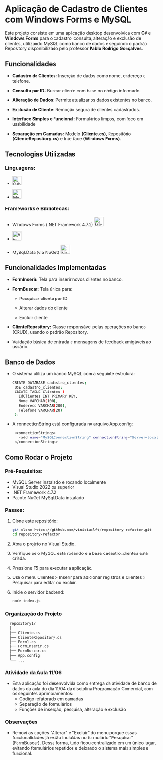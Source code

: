 # Aplicação de Cadastro de Clientes com Windows Forms e MySQL

Este projeto consiste em uma aplicação desktop desenvolvida com **C#** e **Windows Forms** para o cadastro, consulta, alteração e exclusão de clientes, utilizando MySQL como banco de dados e seguindo o padrão Repository disponibilizado pelo professor **Pablo Rodrigo Gonçalves**.

## Funcionalidades

- **Cadastro de Clientes:** Inserção de dados como nome, endereço e telefone.

- **Consulta por ID:** Buscar cliente com base no código informado.

- **Alteração de Dados:** Permite atualizar os dados existentes no banco.

- **Exclusão de Cliente:** Remoção segura de clientes cadastrados.

- **Interface Simples e Funcional:** Formulários limpos, com foco em usabilidade.

- **Separação em Camadas:** Modelo **(Cliente.cs)**, Repositório **(ClienteRepository.cs)** e Interface **(Windows Forms)**.

## Tecnologias Utilizadas

### Linguagens:
- <a href="https://dotnet.microsoft.com/pt-br/languages/csharp" target="_blank"><img src="https://cdn.jsdelivr.net/gh/devicons/devicon@latest/icons/csharp/csharp-original.svg" height="30" alt="Csharp logo"/></a><img width="12"/>

- <a href="https://www.mysql.com/" target="_blank"><img src="https://cdn.jsdelivr.net/gh/devicons/devicon@latest/icons/mysql/mysql-original-wordmark.svg" height="30" alt="MySQL logo"/></a><img width="12"/>

### Frameworks e Bibliotecas:
- Windows Forms (.NET Framework 4.7.2) <a href="https://dotnet.microsoft.com/" target="_blank"><img src="https://cdn.jsdelivr.net/gh/devicons/devicon@latest/icons/dot-net/dot-net-original-wordmark.svg" height="30" alt="Microsoft .NET logo"/></a><img width="12"/>

- <a href="https://visualstudio.microsoft.com/" target="_blank"><img src="https://cdn.jsdelivr.net/gh/devicons/devicon@latest/icons/visualstudio/visualstudio-original.svg" height="30" alt="Visual Studio logo"/></a><img width="12"/>

- MySql.Data (via NuGet) <a href="https://www.nuget.org/" target="_blank"><img src="https://cdn.jsdelivr.net/gh/devicons/devicon@latest/icons/nuget/nuget-original.svg" height="30" alt="NuGet logo"/></a><img width="12"/>

## Funcionalidades Implementadas

- **FormInserir:** Tela para inserir novos clientes no banco.

- **FormBuscar:** Tela única para:

  - Pesquisar cliente por ID

  - Alterar dados do cliente

  - Excluir cliente

- **ClienteRepository:** Classe responsável pelas operações no banco (CRUD), usando o padrão Repository.

- Validação básica de entrada e mensagens de feedback amigáveis ao usuário.


## Banco de Dados
- O sistema utiliza um banco MySQL com a seguinte estrutura:
   ```bash
   CREATE DATABASE cadastro_clientes;
    USE cadastro_clientes;
    CREATE TABLE Clientes (
      IdClientes INT PRIMARY KEY,
      Nome VARCHAR(100),
      Endereco VARCHAR(200),
      Telefone VARCHAR(20)
    );
   ```
- A connectionString está configurada no arquivo App.config:
   ```bash
    <connectionStrings>
      <add name="MySQLConnectionString" connectionString="Server=localhost Database=cadastro_clientes;Uid=root;Pwd=root;Connect Timeout=30;" providerName="MySql.Data.MySqlClient" />
    </connectionStrings>
   ```

## Como Rodar o Projeto

### Pré-Requisitos:

- MySQL Server instalado e rodando localmente
- Visual Studio 2022 ou superior
- .NET Framework 4.7.2
- Pacote NuGet MySql.Data instalado

### Passos:

1. Clone este repositório:
   ```bash
   git clone https://github.com/viniciuslft/repository-refactor.git
   cd repository-refactor
   ```
2. Abra o projeto no Visual Studio.
3. Verifique se o MySQL está rodando e a base cadastro_clientes está criada.
4. Pressione F5 para executar a aplicação.
5. Use o menu Clientes > Inserir para adicionar registros e Clientes > Pesquisar para editar ou excluir.

7. Inicie o servidor backend:
   ```bash
   node index.js
   ```

### Organização do Projeto
  ```bash
    repository1/
    │
    ├── Cliente.cs
    ├── ClienteRepository.cs
    ├── Form1.cs
    ├── FormInserir.cs
    ├── FormBuscar.cs
    ├── App.config
    └── ...
  ```

  ### Atividade da Aula 11/06
  - Esta aplicação foi desenvolvida como entrega da atividade de banco de dados da aula do dia 11/04 da disciplina Programação Comercial, com os seguintes aprimoramentos:
    - Código refatorado em camadas
    - Separação de formulários
    - Funções de inserção, pesquisa, alteração e exclusão

  ### Observações
  - Removi as opções "Alterar" e "Excluir" do menu porque essas funcionalidades já estão incluídas no formulário "Pesquisar" (FormBuscar). Dessa forma, tudo ficou centralizado em um único lugar, evitando formulários repetidos e deixando o sistema mais simples e funcional.